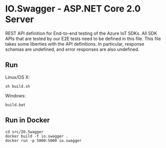 # IO.Swagger - ASP.NET Core 2.0 Server

REST API definition for End-to-end testing of the Azure IoT SDKs.  All SDK APIs that are tested by our E2E tests need to be defined in this file.  This file takes some liberties with the API definitions.  In particular, response schemas are undefined, and error responses are also undefined.

## Run

Linux/OS X:

```
sh build.sh
```

Windows:

```
build.bat
```

## Run in Docker

```
cd src/IO.Swagger
docker build -t io.swagger .
docker run -p 5000:5000 io.swagger
```
